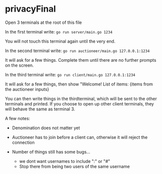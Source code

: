 # privacyFinal

Open 3 terminals at the root of this file

In the first terminal write:
``` go run server/main.go 1234 ```

You will not touch this terminal again until the very end.


In the second terminal write:
``` go run auctioneer/main.go 127.0.0.1:1234 ```

It will ask for a few things. Complete them until there are no further prompts on the screen. 




In the third terminal write:
``` go run client/main.go 127.0.0.1:1234 ```

It will ask for a few things, then show "Welcome! List of items: {items from the auctioneer inputs}



You can then write things in the thirdterminal, which will be sent to the other terminals and printed. If you choose to open up other client terminals, they will behave the same as terminal 3.


A few notes:

- Denomination does not matter yet
- Auctioneer has to join before a client can, otherwise it will reject the connection

- Number of things still has some bugs...
    - we dont want usernames to include ":" or "#"
    - Stop there from being two users of the same username